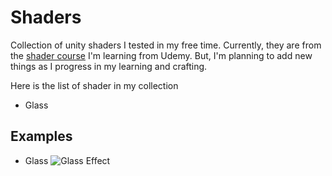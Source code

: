 # Shaders
Collection of unity shaders I tested in my free time. Currently, they are from the [shader course](https://www.udemy.com/course/unity-shaders/) I'm learning from Udemy. But, I'm planning to add new things as I progress in my learning and crafting. 

Here is the list of shader in my collection
  - Glass
## Examples
- Glass
![Glass Effect](https://res.cloudinary.com/yunwe/image/upload/v1587299532/GitReadMePhoto/Shaders/glass.jpg "Glass Effect")
